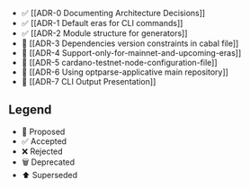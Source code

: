 
* ✅ [[ADR-0 Documenting Architecture Decisions]]
* ✅ [[ADR-1 Default eras for CLI commands]]
* ✅ [[ADR-2 Module structure for generators]]
* 📜 [[ADR-3 Dependencies version constraints in cabal file]]
* 📜 [[ADR-4 Support-only-for-mainnet-and-upcoming-eras]]
* 📜 [[ADR-5 cardano-testnet-node-configuration-file]]
* 📜 [[ADR-6 Using optparse-applicative main repository]]
* 📜 [[ADR-7 CLI Output Presentation]]

## Legend

* 📜 Proposed
* ✅ Accepted
* ❌ Rejected
* 🗑️ Deprecated
* ⬆️ Superseded


